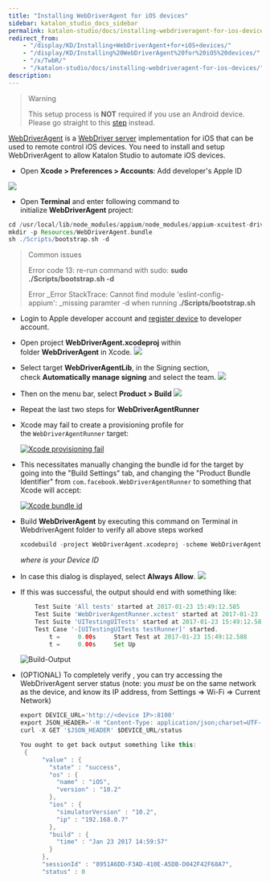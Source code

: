 ```yaml
---
title: "Installing WebDriverAgent for iOS devices"
sidebar: katalon_studio_docs_sidebar
permalink: katalon-studio/docs/installing-webdriveragent-for-ios-devices.html
redirect_from:
    - "/display/KD/Installing+WebDriverAgent+for+iOS+devices/"
    - "/display/KD/Installing%20WebDriverAgent%20for%20iOS%20devices/"
    - "/x/TwbR/"
    - "/katalon-studio/docs/installing-webdriveragent-for-ios-devices/"
description:
---
```

> Warning
>
> This setup process is **NOT** required if you use an Android device. Please go straight to this [step](/pages/viewpage.action?pageId=13698548#MobileonmacOS(new)-Android) instead.

[WebDriverAgent](https://github.com/facebook/WebDriverAgent) is a [WebDriver server](https://w3c.github.io/webdriver/webdriver-spec.html) implementation for iOS that can be used to remote control iOS devices. You need to install and setup WebDriverAgent to allow Katalon Studio to automate iOS devices.

*   Open **Xcode > Preferences > Accounts**: Add developer's Apple ID 

![](https://github.com/katalon-studio/docs-images/raw/master/katalon-studio/docs/installing-webdriveragent-for-ios-devices/image2016-12-21-153A513A4.png)



*   Open **Terminal** and enter following command to initialize **WebDriverAgent** project:

```groovy
cd /usr/local/lib/node_modules/appium/node_modules/appium-xcuitest-driver/WebDriverAgent
mkdir -p Resources/WebDriverAgent.bundle
sh ./Scripts/bootstrap.sh -d
```

> Common issues
>
> Error code 13: re-run command with sudo: **sudo ./Scripts/bootstrap.sh -d**
>
> Error _Error StackTrace: Cannot find module 'eslint-config-appium': _missing paramter -d when running **./Scripts/bootstrap.sh**

*   Login to Apple developer account and [register device](https://www.wikihow.com/Add-a-New-Device-to-Your-Apple-Developer-Portal) to developer account.


*   Open project **WebDriverAgent.xcodeproj** within folder **WebDriverAgent** in Xcode.
    ![](https://github.com/katalon-studio/docs-images/raw/master/katalon-studio/docs/installing-webdriveragent-for-ios-devices/image2016-12-21-153A513A29.png)


*   Select target **WebDriverAgentLib**, in the Signing section, check **Automatically manage signing** and select the team.
    ![](https://github.com/katalon-studio/docs-images/raw/master/katalon-studio/docs/installing-webdriveragent-for-ios-devices/image2016-12-21-153A513A56.png)


*   Then on the menu bar, select **Product > Build**
    **![](https://github.com/katalon-studio/docs-images/raw/master/katalon-studio/docs/installing-webdriveragent-for-ios-devices/image2016-12-21-153A523A23.png)**

*   Repeat the last two steps for **WebDriverAgentRunner**

*   Xcode may fail to create a provisioning profile for the `WebDriverAgentRunner` target:

    [![Xcode provisioning fail](https://github.com/katalon-studio/docs-images/raw/master/katalon-studio/docs/installing-webdriveragent-for-ios-devices/xcode-facebook-fail.png)](https://github.com/appium/appium/blob/master/docs/en/drivers/ios-xcuitest-img/xcode-facebook-fail.png)

*   This necessitates manually changing the bundle id for the target by going into the "Build Settings" tab, and changing the "Product Bundle Identifier" from `com.facebook.WebDriverAgentRunner` to something that Xcode will accept:

    [![Xcode bundle id](https://github.com/katalon-studio/docs-images/raw/master/katalon-studio/docs/installing-webdriveragent-for-ios-devices/xcode-bundle-id.png)](https://github.com/appium/appium/blob/master/docs/en/drivers/ios-xcuitest-img/xcode-bundle-id.png)


*   Build **WebDriverAgent** by executing this command on Terminal in WebdriverAgent folder to verify all above steps worked

    ```groovy
    xcodebuild -project WebDriverAgent.xcodeproj -scheme WebDriverAgentRunner -destination 'id=<udid>' test
    ```

    _where <udid> is your Device ID_

*   In case this dialog is displayed, select **Always Allow**.
    ![](https://github.com/katalon-studio/docs-images/raw/master/katalon-studio/docs/installing-webdriveragent-for-ios-devices/image2016-12-21-153A543A6.png)



*   If this was successful, the output should end with something like:

    ```groovy
        Test Suite 'All tests' started at 2017-01-23 15:49:12.585
        Test Suite 'WebDriverAgentRunner.xctest' started at 2017-01-23 15:49:12.586
        Test Suite 'UITestingUITests' started at 2017-01-23 15:49:12.587
        Test Case '-[UITestingUITests testRunner]' started.
            t =     0.00s     Start Test at 2017-01-23 15:49:12.588
            t =     0.00s     Set Up
    ```

    ![Build-Output](https://github.com/katalon-studio/docs-images/raw/master/katalon-studio/tutorials/set_up_mobile_automation_project_macos/Build-Output.png)


*   (OPTIONAL) To completely verify , you can try accessing the WebDriverAgent server status (note: you _must_ be on the same network as the device, and know its IP address, from Settings => Wi-Fi => Current Network)

    ```groovy
    export DEVICE_URL='http://<device IP>:8100'
    export JSON_HEADER='-H "Content-Type: application/json;charset=UTF-8, accept:application/json"'
    curl -X GET '$JSON_HEADER' $DEVICE_URL/status
    ```

    ```groovy
    You ought to get back output something like this:
     {
          "value" : {
            "state" : "success",
            "os" : {
              "name" : "iOS",
              "version" : "10.2"
            },
            "ios" : {
              "simulatorVersion" : "10.2",
              "ip" : "192.168.0.7"
            },
            "build" : {
              "time" : "Jan 23 2017 14:59:57"
            }
          },
          "sessionId" : "8951A6DD-F3AD-410E-A5DB-D042F42F68A7",
          "status" : 0
    ```
